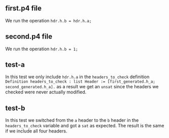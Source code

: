 ## first.p4 file
We run the operation `hdr.h.b = hdr.h.a;`
## second.p4 file
We run the operation `hdr.h.b = 1;`
## test-a
In this test we only include `hdr.h.a` in the `headers_to_check` definition `Definition headers_to_check : list Header := [first_generated.h_a; second_generated.h_a].` as a result we get an `unsat` since the headers we checked were never actually modified.
## test-b
In this test we switched from the `a` header to the `b` header in the `headers_to_check` variable and got a `sat` as expected. The result is the same if we include all four headers.